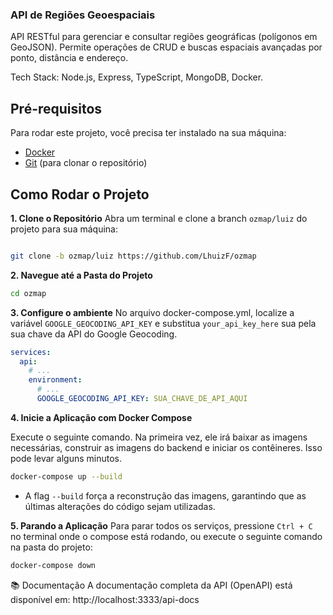 ### API de Regiões Geoespaciais

API RESTful para gerenciar e consultar regiões geográficas (polígonos em GeoJSON). Permite operações de CRUD e buscas espaciais avançadas por ponto, distância e endereço.

Tech Stack: Node.js, Express, TypeScript, MongoDB, Docker.

## Pré-requisitos

Para rodar este projeto, você precisa ter instalado na sua máquina:

- [Docker](https://www.docker.com/products/docker-desktop/)
- [Git](https://git-scm.com/) (para clonar o repositório)

## Como Rodar o Projeto

**1. Clone o Repositório**
Abra um terminal e clone a branch `ozmap/luiz` do projeto para sua máquina:

```bash

git clone -b ozmap/luiz https://github.com/LhuizF/ozmap
```

**2. Navegue até a Pasta do Projeto**

```bash
cd ozmap
```

**3. Configure o ambiente**
No arquivo docker-compose.yml, localize a variável `GOOGLE_GEOCODING_API_KEY` e substitua `your_api_key_here` sua pela sua chave da API do Google Geocoding.

```yml
services:
  api:
    # ...
    environment:
      # ...
      GOOGLE_GEOCODING_API_KEY: SUA_CHAVE_DE_API_AQUI
```

**4. Inicie a Aplicação com Docker Compose**

Execute o seguinte comando.
Na primeira vez, ele irá baixar as imagens necessárias, construir as imagens do backend e iniciar os contêineres. Isso pode levar alguns minutos.

```bash
docker-compose up --build
```

- A flag `--build` força a reconstrução das imagens, garantindo que as últimas alterações do código sejam utilizadas.

**5. Parando a Aplicação**
Para parar todos os serviços, pressione `Ctrl + C` no terminal onde o compose está rodando, ou execute o seguinte comando na pasta do projeto:

```bash
docker-compose down
```

📚 Documentação
A documentação completa da API (OpenAPI) está disponível em:
http://localhost:3333/api-docs
